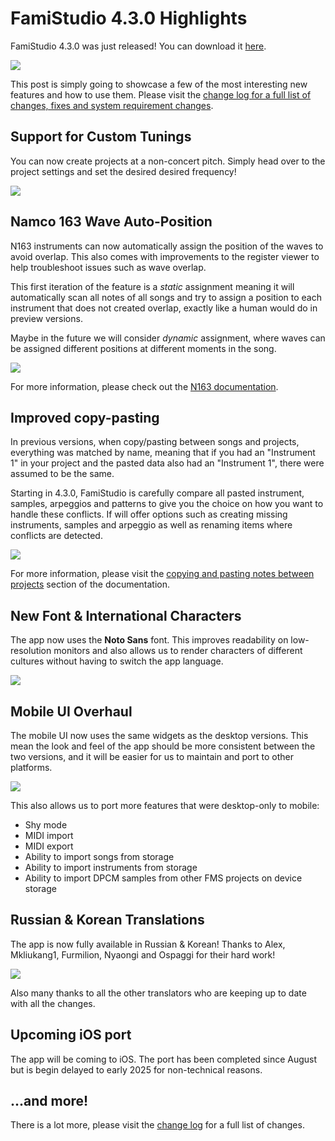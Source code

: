 # FamiStudio 4.3.0 Highlights

FamiStudio 4.3.0 was just released! You can download it [here](https://famistudio.org/#download).

![](430/Thumbnail430.png#center)

This post is simply going to showcase a few of the most interesting new features and how to use them. Please visit the [change log for a full list of changes, fixes and system requirement changes](../changelog.md#version-430).

## Support for Custom Tunings

You can now create projects at a non-concert pitch. Simply head over to the project settings and set the desired desired frequency!

![](430/CustomTuning.png#center)

## Namco 163 Wave Auto-Position 

N163 instruments can now automatically assign the position of the waves to avoid overlap. This also comes with improvements to the register viewer to help troubleshoot issues such as wave overlap.

This first iteration of the feature is a *static* assignment meaning it will automatically scan all notes of all songs and try to assign a position to each instrument that does not created overlap, exactly like a human would do in preview versions.

Maybe in the future we will consider *dynamic* assignment, where waves can be assigned different positions at different moments in the song.

![](430/N163AutoPos.png#center)

For more information, please check out the [N163 documentation](../expansion.md#expansion/#namco-163).

## Improved copy-pasting

In previous versions, when copy/pasting between songs and projects, everything was matched by name, meaning that if you had an "Instrument 1" in your project and the pasted data also had an "Instrument 1", there were assumed to be the same. 

Starting in 4.3.0, FamiStudio is carefully compare all pasted instrument, samples, arpeggios and patterns to give you the choice on how you want to handle these conflicts. If will offer options such as creating missing instruments, samples and arpeggio as well as renaming items where conflicts are detected.

![](../images/CopyPasteConflicts.png#center)

For more information, please visit the [copying and pasting notes between projects](../pianoroll.md/#copying-pasting-notes-between-projects) section of the documentation.

## New Font & International Characters

The app now uses the **Noto Sans** font. This improves readability on low-resolution monitors and also allows us to render characters of different cultures without having to switch the app language.

![](430/Font.png#center)

## Mobile UI Overhaul

The mobile UI now uses the same widgets as the desktop versions. This mean the look and feel of the app should be more consistent between the two versions, and it will be easier for us to maintain and port to other platforms.

![](430/MobileUI.png#center)

This also allows us to port more features that were desktop-only to mobile:

* Shy mode
* MIDI import
* MIDI export
* Ability to import songs from storage
* Ability to import instruments from storage
* Ability to import DPCM samples from other FMS projects on device storage

## Russian & Korean Translations

The app is now fully available in Russian & Korean! Thanks to Alex, Mkliukang1, Furmilion, Nyaongi and Ospaggi for their hard work!

![](430/RussianKorean.png#center)

Also many thanks to all the other translators who are keeping up to date with all the changes.

## Upcoming iOS port

The app will be coming to iOS. The port has been completed since August but is begin delayed to early 2025 for non-technical reasons.

## ...and more!

There is a lot more, please visit the [change log](../changelog.md#version-430) for a full list of changes.